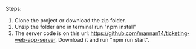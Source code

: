 Steps: 
1. Clone the project or download the zip folder.
2. Unzip the folder and in terminal run "npm install"
3. The server code is on this url: https://github.com/mannan14/ticketing-web-app-server. Download it and run "npm run start".  